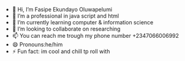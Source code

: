 - 👋 Hi, I’m Fasipe Ekundayo Oluwapelumi
- 👀 I’m a professional in java script and html
- 🌱 I’m currently learning computer & information science 
- 💞️ I’m looking to collaborate on researching
- 📫 You can reach me trough my phone number +2347066006992
- 😄 Pronouns:he/him
- ⚡ Fun fact: im cool and chill tp roll with 

<!---
 is a ✨ special ✨ repository because its `README.md` (this file) appears on your GitHub profile.
You can click the Preview link to take a look at your changes.
--->
